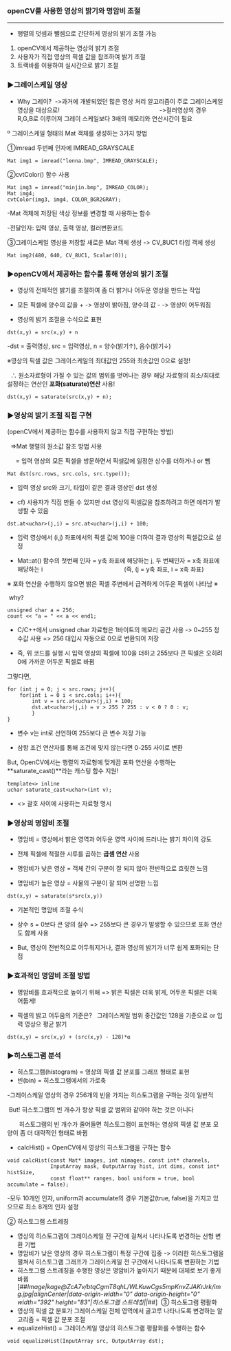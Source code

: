 ### openCV를 사용한 영상의 밝기와 명암비 조절

------


-   행렬의 덧셈과 뺄셈으로 간단하게 영상의 밝기 조절 가능

1.  openCV에서 제공하는 영상의 밝기 조절 
2.  사용자가 직접 영상의 픽셀 값을 참조하여 밝기 조절
3.  트랙바를 이용하여 실시간으로 밝기 조절

### ▶그레이스케일 영상

-   Why 그레이?  ->과거에 개발되었던 많은 영상 처리 알고리즘이 주로 그레이스케일 영상을 대상으로!                                                           ->컬러영상의 경우 R,G,B로 이루어져 그레이 스케일보다 3배의 메모리와 연산시간이 필요
    

º 그레이스케일 형태의 Mat 객체를 생성하는 3가지 방법

①imread 두번째 인자에 IMREAD\_GRAYSCALE

```
Mat img1 = imread("lenna.bmp", IMREAD_GRAYSCALE);
```

②cvtColor() 함수 사용

```
Mat img3 = imread("minjin.bmp", IMREAD_COLOR);
Mat img4;
cvtColor(img3, img4, COLOR_BGR2GRAY);
```

\-Mat 객체에 저장된 색상 정보를 변경할 때 사용하는 함수

\-전달인자: 입력 영상, 출력 영상, 컬러변환코드

③그레이스케일 영상을 저장할 새로운 Mat 객체 생성 -> CV\_8UC1 타입 객체 생성

```
Mat img2(480, 640, CV_8UC1, Scalar(0));
```

### ▶openCV에서 제공하는 함수를 통해 영상의 밝기 조절

-   영상의 전체적인 밝기를 조절하여 좀 더 밝거나 어두운 영상을 만드는 작업
    
-   모든 픽셀에 양수의 값을 + -> 영상이 밝아짐, 양수의 값 - -> 영상이 어두워짐
    
-   영상의 밝기 조절을 수식으로 표현
    

```
dst(x,y) = src(x,y) + n
```

\-dst = 출력영상, src = 입력영상, n = 양수(밝기↑), 음수(밝기↓)

※영상의 픽셀 값은 그레이스케일의 최대값인 255와 최솟값인 0으로 설정!

  ∴ 원소자료형이 가질 수 있는 값의 범위를 벗어나는 경우 해당 자료형의 최소/최대로 설정하는 연산인 **포화(saturate)연산** 사용!

```
dst(x,y) = saturate(src(x,y) + n);
```

### ▶영상의 밝기 조절 직접 구현

(openCV에서 제공하는 함수를 사용하지 않고 직접 구현하는 방법)

  =>Mat 행렬의 원소값 참조 방법 사용

     = 입력 영상의 모든 픽셀을 방문하면서 픽셀값에 일정한 상수를 더하거나 or 뺌

```
Mat dst(src.rows, src.cols, src.type());
```

-   입력 영상 src와 크기, 타입이 같은 결과 영상인 dst 생성
    
-   cf) 사용자가 직접 만들 수 있지만 dst 영상의 픽셀값을 참조하려고 하면 에러가 발생할 수 있음
    

```
dst.at<uchar>(j,i) = src.at<uchar>(j,i) + 100;
```

-   입력 영상에서 (i,j) 좌표에서의 픽셀 값에 100을 더하여 결과 영상의 픽셀값으로 설정
    
-   Mat::at() 함수의 첫번째 인자 = y축 좌표에 해당하는 j, 두 번째인자 = x축 좌표에 해당하는 i                                                (즉, (j = y축 좌표, i = x축 좌표)
    

※ 포화 연산을 수행하지 않으면 밝은 픽셀 주변에서 급격하게 어두운 픽셀이 나타남 ※

 why?

```
unsigned char a = 256;
count << "a = " << a << end1;
```

-   C/C++에서 unsigned char 자료형은 1바이트의 메모리 공간 사용 -> 0~255 정수값 사용 => 256 대입시 자동으로 0으로 변환되어 저장
    
-   즉, 위 코드를 실행 시 입력 영상의 픽셀에 100을 더하고 255보다 큰 픽셀은 오히려 0에 가까운 어두운 픽셀로 바뀜
    

그렇다면,

```
for (int j = 0; j < src.rows; j++){
	for(int i = 0 i < src.cols; i++){
    	int v = src.at<uchar>(j,i) + 100;
        dst.at<uchar>(j,i) = v > 255 ? 255 : v < 0 ? 0 : v;
        }
}
```

-   변수 v는 int로 선언하여 255보다 큰 변수 저장 가능
    
-   삼항 조건 연산자를 통해 조건에 맞지 않는다면 0-255 사이로 변환
    

But, OpenCV에서는 행렬의 자료형에 맞게끔 포화 연산을 수행하는 **saturate\_cast()**라는 캐스팅 함수 지원!

```
template<> inline
uchar saturate_cast<uchar>(int v);
```

-   <> 괄호 사이에 사용하는 자료형 명시
    

### ▶영상의 명암비 조절

-   명암비 = 영상에서 밝은 영역과 어두운 영역 사이에 드러나는 밝기 차이의 강도
    
-   전체 픽셀에 적절한 시루를 곱하는 **곱셈 연산** 사용
    
-   명암비가 낮은 영상 = 객체 간의 구분이 잘 되지 않아 전반적으로 흐릿한 느낌
    
-   명암비가 높은 영상 = 사물의 구분이 잘 되며 선명한 느낌
    

```
dst(x,y) = saturate(s*src(x,y))
```

-   기본적인 명암비 조절 수식
    
-   상수 s = 0보다 큰 양의 실수 => 255보다 큰 경우가 발생할 수 있으므로 포화 연산도 함께 사용
    
-   But, 영상이 전반적으로 어두워지거나, 결과 영상의 밝기가 너무 쉽게 포화되는 단점
    

### ▶효과적인 명암비 조절 방법

-   명암비를 효과적으로 높이기 위해 => 밝은 픽셀은 더욱 밝게, 어두운 픽셀은 더욱 어둡게!
    
-   픽셀의 밝고 어두움의 기준은?   그레이스케일 범위 중간값인 128을 기준으로 or 입력 영상으 평균 밝기   
    

```
dst(x,y) = src(x,y) + (src(x,y) - 128)*α
```

### ▶히스토그램 분석

-   히스토그램(histogram) = 영상의 픽셀 값 분포를 그래프 형태로 표현
-   빈(bin) = 히스토그램에서의 가로축 

\-그레이스케일 영상의 경우 256개의 빈을 가지는 히스토그램을 구하는 것이 일반적

 But! 히스토그램의 빈 개수가 항상 픽셀 값 범위와 같아야 하는 것은 아니다

       히스토그램의 빈 개수가 줄어들면 히스토그램이 표현하는 영상의 픽셀 값 분포 모양이 좀 더 대략적인 형태로 바뀜

-   calcHist() = OpenCV에서 영상의 히스토그램을 구하는 함수

```
void calcHist(const Mat* images, int nimages, const int* channels,
              InputArray mask, OutputArray hist, int dims, const int* histSize, 
              const float** ranges, bool uniform = true, bool accumulate = false);
```

\-모두 10개인 인자, uniform과 accumulate의 경우 기본값(true, false)을 가지고 있으므로 최소 8개의 인자 설정

② 히스토그램 스트레칭
​
-   영상의 히스토그램이 그레이스케일 전 구간에 걸쳐서 나타나도록 변경하는 선형 변환 기법
-   명암비가 낮은 영상의 경우 히스토그램이 특정 구간에 집중 -> 이러한 히스토그램을 펼쳐서 히스토그램 그래프가 그레이스케일 전 구간에서 나타나도록 변환하는 기법
-   히스토그램 스트레칭을 수행한 영상은 명암비가 높아지기 때문에 대체로 보기 좋게 바뀜
​
[##_Image|kage@ZcA7v/btqCgmT8qhL/WLKuwCgs5mpKnvZJAKrJrk/img.jpg|alignCenter|data-origin-width="0" data-origin-height="0" width="392" height="83"|히스토그램 스트레칭||_##]
​
③ 히스토그램 평활화
​
-   영상의 픽셀 값 분포가 그레이스케일 전체 영역에서 골고루 나타나도록 변경하는 알고리즘 = 픽셀 값 분포 조절
-   equalizeHist() = 그레이스케일 영상의 히스토그램 평활화를 수행하는 함수
​
```
void equalizeHist(InputArray src, OutputArray dst);
```
